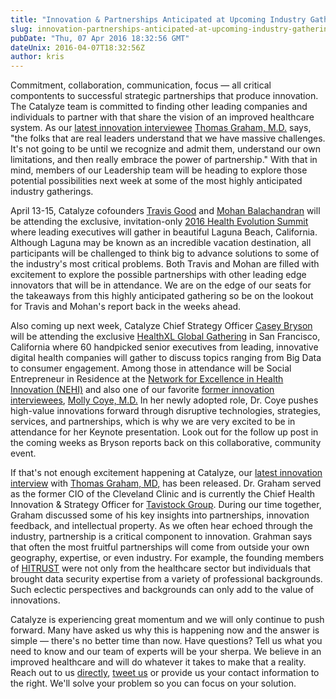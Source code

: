 ```yaml
---
title: "Innovation & Partnerships Anticipated at Upcoming Industry Gatherings"
slug: innovation-partnerships-anticipated-at-upcoming-industry-gatherings
pubDate: "Thu, 07 Apr 2016 18:32:56 GMT"
dateUnix: 2016-04-07T18:32:56Z
author: kris
---
```

Commitment, collaboration, communication, focus — all critical compontents to successful strategic partnerships that produce innovation. The Catalyze team is committed to finding other leading companies and individuals to partner with that share the vision of an improved healthcare system. As our [latest innovation interviewee][1] [Thomas Graham, M.D.][2] says, "the folks that are real leaders understand that we have massive challenges. It's not going to be until we recognize and admit them, understand our own limitations, and then really embrace the power of partnership." With that in mind, members of our Leadership team will be heading to explore those potential possibilities next week at some of the most highly anticipated industry gatherings.  

April 13-15, Catalyze cofounders [Travis Good][3] and [Mohan Balachandran][4] will be attending the exclusive, invitation-only [2016 Health Evolution Summit][5] where leading executives will gather in beautiful Laguna Beach, California. Although Laguna may be known as an incredible vacation destination, all participants will be challenged to think big to advance solutions to some of the industry's most critical problems. Both Travis and Mohan are filled with excitement to explore the possible partnerships with other leading edge innovators that will be in attendance. We are on the edge of our seats for the takeaways from this highly anticipated gathering so be on the lookout for Travis and Mohan's report back in the weeks ahead.

Also coming up next week, Catalyze Chief Strategy Officer [Casey Bryson][6] will be attending the exclusive [HealthXL Global Gathering][7] in San Francisco, California where 60 handpicked senior executives from leading, innovative digital health companies will gather to discuss topics ranging from Big Data to consumer engagement. Among those in attendance will be Social Entrepreneur in Residence at the [Network for Excellence in Health Innovation (NEHI)][8] and also one of our favorite [former innovation interviewees][9], [Molly Coye, M.D.][10] In her newly adopted role, Dr. Coye pushes high-value innovations forward through disruptive technologies, strategies, services, and partnerships, which is why we are very excited to be in attendance for her Keynote presentation. Look out for the follow up post in the coming weeks as Bryson reports back on this collaborative, community event.

If that's not enough excitement happening at Catalyze, our [latest innovation interview][1] with [Thomas Graham, MD,][2] has been released. Dr. Graham served as the former CIO of the Cleveland Clinic and is currently the Chief Health Innovation & Strategy Officer for [Tavistock Group][11]. During our time together, Graham discussed some of his key insights into partnerships, innovation feedback, and intellectual property. As we often hear echoed through the industry, partnership is a critical component to innovation. Grahman says that often the most fruitful partnerships will come from outside your own geography, expertise, or even industry. For example, the founding members of [HITRUST][12] were not only from the healthcare sector but individuals that brought data security expertise from a variety of professional backgrounds. Such eclectic perspectives and backgrounds can only add to the value of innovations.

Catalyze is experiencing great momentum and we will only continue to push forward. Many have asked us why this is happening now and the answer is simple — there's no better time than now. Have questions? Tell us what you need to know and our team of experts will be your sherpa. We believe in an improved healthcare and will do whatever it takes to make that a reality. Reach out to us [directly][13], [tweet us][14] or provide us your contact information to the right. We'll solve your problem so you can focus on your solution. 

[1]: https://catalyze.io/innovation/thomas-graham-md
[2]: https://www.linkedin.com/in/thomas-graham-a0165987
[3]: https://catalyze.io/travis
[4]: https://catalyze.io/mohan
[5]: http://www.healthevolutionsummit.com/join-us-in-2016
[6]: https://www.linkedin.com/in/casey-bryson-4223a534
[7]: http://healthxl.co/
[8]: http://www.nehi.net/
[9]: https://catalyze.io/innovation/molly-coye-md
[10]: https://www.linkedin.com/in/molly-coye-921a358
[11]: http://www.tavistock.com/
[12]: https://catalyze.io/hitrust
[13]: mailto:hello%40catalyze.io
[14]: https://twitter.com/catalyzeio
